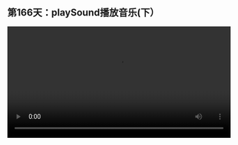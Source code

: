 ## 第166天：playSound播放音乐(下）

<video width="100%" controls controlslist="nodownload nofullscreen noremoteplayback" disablePictureInPicture>
  <source src="https://api.keepwork.com/ts-storage/siteFiles/20152/raw#1617819743448session166 playSound播放音乐(下）.webm" type="video/webm">
  <source src="https://api.keepwork.com/ts-storage/siteFiles/20153/raw#1617819758522session166 playSound播放音乐(下）_small.mp4" type="video/mp4" />
   
  你的浏览器不支持播放
</video>
 <style>
video::-webkit-media-controls-fullscreen-button {
    display: none;
}
</style>

### 字幕

我们可以用playSound命令去播放一个当前世界目录下的声音文件。
我们输入wait(0.5)
然后复制这个文件。
点击播放。
我们看success.mp3文件播放了0.5秒后，马上终止了，又重新播放了这个文件。
我们再听一遍。
那么有什么办法可以让两个文件同时播放呢？
我们**右键单击**播放声音。
这里有一个**播放声道**的例子。
也就是说我们可以给playSound增加一个参数。
比如c1，表示channel1，这里c1可以是任意的字符串，代表一个声道的名称。
我们给第二个playSound命令也加上一个声道的名称，叫做c2。
只要**这两个声道的名称不一样**，我们就可以在两个不同的声道上播放同一个声音文件。
我们点击运行。
可以看到这两个文件同时播放，并且相差了0.5秒。
当然我们也可以在不同的声道上同时播放不同的声音。
比如让人物1和人物2同时说话。
playSound其实还有后面的三个参数，分别代表**从第几秒开始播放**，
**音量的大小**，以及**音调的高低**。
比如我们听一下用这三种不同的语句播放同一个声音的不同之处。
音调低。
音量小。
从第1秒开始播放。

### 动手练习